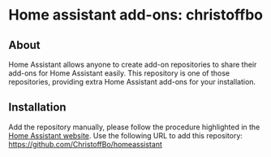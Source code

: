 # Home assistant add-ons: christoffbo


## About

Home Assistant allows anyone to create add-on repositories to share their
add-ons for Home Assistant easily. This repository is one of those repositories,
providing extra Home Assistant add-ons for your installation.


## Installation


Add the repository manually, please follow the procedure highlighted in the [Home Assistant website](https://home-assistant.io/hassio/installing_third_party_addons). Use the following URL to add this repository: https://github.com/ChristoffBo/homeassistant

